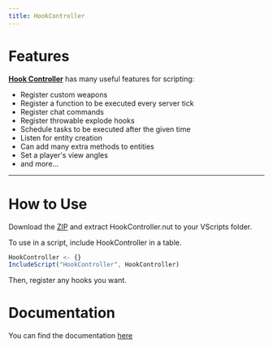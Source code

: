 ```yaml
---
title: HookController
---
```


# Features
[**Hook Controller**](docs/hookcontroller.md) has many useful features for scripting:

- Register custom weapons
- Register a function to be executed every server tick
- Register chat commands
- Register throwable explode hooks
- Schedule tasks to be executed after the given time
- Listen for entity creation
- Can add many extra methods to entities
- Set a player's view angles
- and more...

---

# How to Use

Download the [ZIP](https://github.com/Treescrub/L4D2-HookController/archive/master.zip) and extract HookController.nut to your VScripts folder.

To use in a script, include HookController in a table.
```javascript
HookController <- {}
IncludeScript("HookController", HookController)
```
Then, register any hooks you want.

# Documentation

You can find the documentation [here](docs/index.md)
